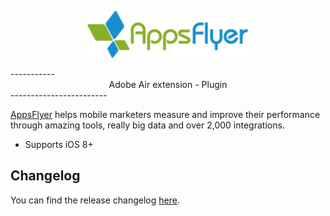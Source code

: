 <p align="center">
  <img height="75" src="repository_assets/AF_color_medium.png" />
</p>
-----------

<center> Adobe Air extension - Plugin </center>
------------------------

[AppsFlyer](https://www.appsflyer.com/) helps mobile marketers measure and improve their performance through amazing tools, really big data and over 2,000 integrations.

- Supports iOS 8+


Changelog
------------

You can find the release changelog [here](https://appsflyer.zendesk.com/hc/en-us/articles/207032226).

